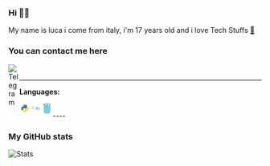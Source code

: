 
### Hi 👋🏼

My name is luca i come from italy, i'm 17 years old and i love Tech Stuffs <a href="https://media.tenor.com/images/07b916b3ee7bdc9a7acbbc95f9c007fd/tenor.gif">🤖</a>





### You can contact me here
<a href="https://t.me/lecosedirudy">
  <img align="left" alt="Telegram" width="22px" src="https://cdn.jsdelivr.net/npm/simple-icons@v3/icons/telegram.svg"/>
</a><br>

----


**Languages:** 

<img align="left" alt="Java" width="22px" src="https://raw.githubusercontent.com/github/explore/80688e429a7d4ef2fca1e82350fe8e3517d3494d/topics/python/python.png" />
<img align="left" alt="Go-Lang" width="22px" src="https://raw.githubusercontent.com/github/explore/80688e429a7d4ef2fca1e82350fe8e3517d3494d/topics/java/java.png" />
<img align="left" alt="Python" width="22px" src="https://raw.githubusercontent.com/devicons/devicon/7a4ca8aa871d6dca81691e018d31eed89cb70a76/icons/go/go-original.svg" />
<br>
----

### My GitHub stats

![Stats](https://github-readme-stats.vercel.app/api?username=iimrudy&show_icons=true&theme=tokyonight)


